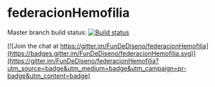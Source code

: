 # federacionHemofilia

Master branch build status: [![Build status](https://ci.appveyor.com/api/projects/status/ohlxo237kj33cg2t/branch/master?svg=true)](https://ci.appveyor.com/project/miker1423/federacionhemofilia/branch/master)


[![Join the chat at https://gitter.im/FunDeDiseno/federacionHemofilia](https://badges.gitter.im/FunDeDiseno/federacionHemofilia.svg)](https://gitter.im/FunDeDiseno/federacionHemofilia?utm_source=badge&utm_medium=badge&utm_campaign=pr-badge&utm_content=badge)